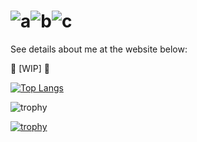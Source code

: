# ![a](https://twemoji.maxcdn.com/v/14.0.0/72x72/1fA10.png)![b](https://twemoji.maxcdn.com/v/14.0.0/72x72/1f91f.png)![c](https://twemoji.maxcdn.com/v/14.0.0/72x72/1f919.png)

See details about me at the website below:

:construction: [WIP] :construction:

[![Top Langs](https://github-readme-stats.vercel.app/api/top-langs/?username=shunk-py&theme=dark&layout=compact)](https://github.com/shunk-py)

![trophy](https://github-readme-stats.vercel.app/api?username=shunk-py&show_icons=true&theme=dark&count_private=true&line_height=40)

[![trophy](https://github-profile-trophy.vercel.app/?username=shunk-py&theme=tokyonight&rank=SECRET,SSS,SS,S,AAA,AA,A,B&no-bg=true)](https://github.com/shunk-py)

